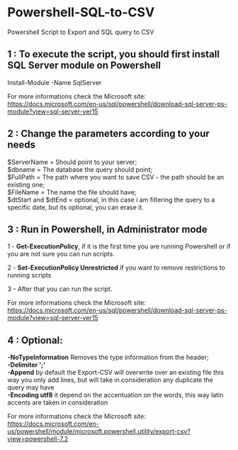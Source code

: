 # Powershell-SQL-to-CSV
Powershell Script to Export and SQL query to CSV

## 1 : To execute the script, you should first install SQL Server module on Powershell
Install-Module -Name SqlServer

For more informations check the Microsoft site:
https://docs.microsoft.com/en-us/sql/powershell/download-sql-server-ps-module?view=sql-server-ver15

## 2 : Change the parameters according to your needs
$ServerName = Should point to your server;<br />
$dbname = The database the query should point;<br />
$FullPath = The path where you want to save CSV - the path  should be an existing one;<br />
$FileName = The name the file should have;<br />
$dtStart and $dtEnd = optional, in this case i am filtering the query to a specific date, but its optional, you can erase it.

## 3 : Run in Powershell, in Administrator mode
1 -  **Get-ExecutionPolicy**, if it is the first time you are running Powershell or if you are not sure you can run scripts.

2 - **Set-ExecutionPolicy Unrestricted** if you want to remove restrictions to running scripts

3 - After that you can run the script.

For more informations check the Microsoft site:
https://docs.microsoft.com/en-us/sql/powershell/download-sql-server-ps-module?view=sql-server-ver15

## 4 : Optional:
**-NoTypeInformation** Removes the type information from the header;<br />
**-Delimiter ';'**<br />
**-Append** by default the Export-CSV will overwrite over an existing file this way you only add lines, but will take in consideration any duplicate the query may have<br />
**-Encoding utf8** it depend on the accentuation on the words, this way latin accents are taken in consideration<br />

For more informations check the Microsoft site:
https://docs.microsoft.com/en-us/powershell/module/microsoft.powershell.utility/export-csv?view=powershell-7.2
